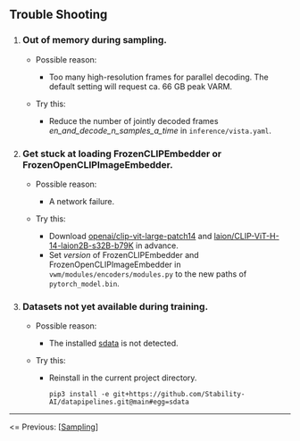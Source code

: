## Trouble Shooting

1. ### Out of memory during sampling.

   - Possible reason:
     - Too many high-resolution frames for parallel decoding. The default setting will request ca. 66 GB peak VARM.

   - Try this:
     - Reduce the number of jointly decoded frames *en_and_decode_n_samples_a_time* in `inference/vista.yaml`.

2. ### Get stuck at loading FrozenCLIPEmbedder or FrozenOpenCLIPImageEmbedder.

   - Possible reason:
     - A network failure.

   - Try this:
     - Download [openai/clip-vit-large-patch14](https://huggingface.co/openai/clip-vit-large-patch14/tree/main) and [laion/CLIP-ViT-H-14-laion2B-s32B-b79K](https://huggingface.co/laion/CLIP-ViT-H-14-laion2B-s32B-b79K/tree/main) in advance.
     - Set *version* of FrozenCLIPEmbedder and FrozenOpenCLIPImageEmbedder in `vwm/modules/encoders/modules.py` to the new paths of `pytorch_model.bin`.

3. ### Datasets not yet available during training.

   - Possible reason:

     - The installed [sdata](https://github.com/Stability-AI/datapipelines) is not detected.

   - Try this:

     - Reinstall in the current project directory.

       ````shell
       pip3 install -e git+https://github.com/Stability-AI/datapipelines.git@main#egg=sdata
       ````

---

<= Previous: [[Sampling](https://github.com/OpenDriveLab/Vista/blob/main/docs/SAMPLING.md)]
